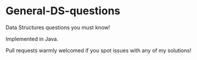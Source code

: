 # General-DS-questions
Data Structures questions you must know!

Implemented in Java.

Pull requests warmly welcomed if you spot issues with any of my solutions!
